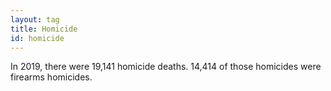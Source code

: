 ```yaml
---
layout: tag
title: Homicide
id: homicide
---
```

In 2019, there were 19,141 homicide deaths. 14,414 of those homicides were firearms homicides.
